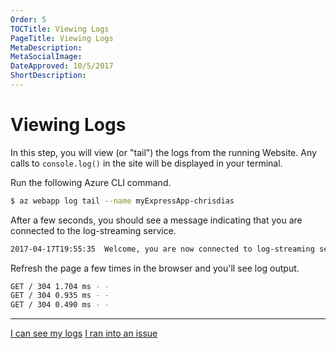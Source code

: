 ```yaml
---
Order: 5
TOCTitle: Viewing Logs
PageTitle: Viewing Logs
MetaDescription:
MetaSocialImage:
DateApproved: 10/5/2017
ShortDescription:
---
```

# Viewing Logs

In this step, you will view (or "tail") the logs from the running Website. Any calls to `console.log()` in the site will be displayed in your terminal.

Run the following Azure CLI command.

```bash
$ az webapp log tail --name myExpressApp-chrisdias
```

After a few seconds, you should see a message indicating that you are connected to the log-streaming service.

```bash
2017-04-17T19:55:35  Welcome, you are now connected to log-streaming service.
```

Refresh the page a few times in the browser and you'll see log output.

```bash
GET / 304 1.704 ms - -
GET / 304 0.935 ms - -
GET / 304 0.490 ms - -
```

----

 <a class="tutorial-next-btn" href="/tutorials/nodejs-deployment/publishing-changes">I can see my logs</a> <a class="tutorial-feedback-btn" onclick="reportIssue('node-deployment', 'tailing-logs')" href="javascript:void(0)">I ran into an issue</a>